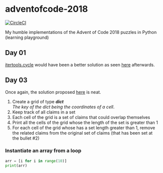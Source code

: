 # adventofcode-2018

[![CircleCI](https://circleci.com/gh/Elgolfin/adventofcode-2018.svg?style=shield)](https://circleci.com/gh/Elgolfin/adventofcode-2018)

 My humble implementations of the Advent of Code 2018 puzzles in Python (learning playground)

## Day 01

[itertools.cycle](https://docs.python.org/3.6/library/itertools.html#itertools.cycle) would have been a better solution as seen [here](https://github.com/ecly/adventofcode2018/blob/master/day01/calibration.py) afterwards.

## Day 03

Once again, the solution proposed [here](https://github.com/ecly/adventofcode2018/blob/master/day01/calibration.py) is neat.

1. Create a grid of type ***dict***  
   *The key of the dict being the coordinates of a cell*.
2. Keep track of all claims in a set
3. Each cell of the grid is a set of claims that could overlap themselves
4. Print all the cells of the grid whose the length of the set is greater than 1
5. For each cell of the grid whose has a set length greater than 1,
   remove the related claims from the original set of claims (that has been set at the bullet #2)

### Instantiate an array from a loop

```python
arr = [i for i in range(10)]
print(arr)
```